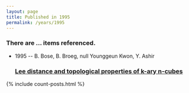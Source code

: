 ```yaml
---
layout: page
title: Published in 1995
permalink: /years/1995
---
```


<h3 id="number-posts">There are ... items referenced.</h3>
<ul class="post-list">

  <li>
    <span class="post-meta">1995 -- B. Bose, B. Broeg, null Younggeun Kwon, Y. Ashir</span>
    <h3><a class="post-link" href="{{ site.baseurl }}/lee-distance-and-topological-properties-of-k-ary-n-cubes">Lee distance and topological properties of k-ary n-cubes</a></h3>
  </li>
</ul>
{% include count-posts.html %}
